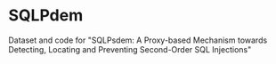 # SQLPdem
Dataset and code for "SQLPsdem: A Proxy-based Mechanism towards Detecting, Locating and Preventing Second-Order SQL Injections"
